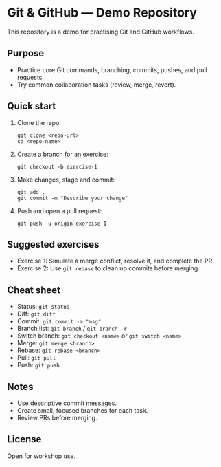 # Git & GitHub — Demo Repository

This repository is a demo for practising Git and GitHub workflows.

## Purpose
- Practice core Git commands, branching, commits, pushes, and pull requests.
- Try common collaboration tasks (review, merge, revert).

## Quick start
1. Clone the repo:
    ```
    git clone <repo-url>
    cd <repo-name>
    ```
2. Create a branch for an exercise:
    ```
    git checkout -b exercise-1
    ```
3. Make changes, stage and commit:
    ```
    git add .
    git commit -m "Describe your change"
    ```
4. Push and open a pull request:
    ```
    git push -u origin exercise-1
    ```

## Suggested exercises
- Exercise 1: Simulate a merge conflict, resolve it, and complete the PR.
- Exercise 2: Use `git rebase` to clean up commits before merging.

## Cheat sheet
- Status: `git status`
- Diff: `git diff`
- Commit: `git commit -m "msg"`
- Branch list: `git branch` / `git branch -r`
- Switch branch: `git checkout <name>` or `git switch <name>`
- Merge: `git merge <branch>`
- Rebase: `git rebase <branch>`
- Pull: `git pull`
- Push: `git push`

## Notes
- Use descriptive commit messages.
- Create small, focused branches for each task.
- Review PRs before merging.

## License
Open for workshop use.
